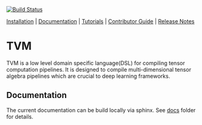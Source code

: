 [![Build Status](https://travis-ci.com/tqchen/tvm.svg?token=ZQpnpAReT4LHdjWAX8jR&branch=master)](https://travis-ci.com/dmlc/tvm)

[Installation](docs/how_to/install.md) |
[Documentation](docs) |
[Tutorials](tutorials) |
[Contributor Guide](docs/how_to/contribute.md) |
[Release Notes](NEWS.md)

# TVM
TVM is a low level domain specific language(DSL) for compiling tensor computation pipelines.
It is designed to compile multi-dimensional tensor algebra pipelines which
are crucial to deep learning frameworks.

## Documentation
The current documentation can be build locally via sphinx. See [docs](docs) folder for details.
